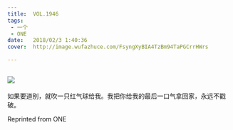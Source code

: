 ```yaml
---
title:	VOL.1946
tags:
 - 一个
 - ONE
date:	2018/02/3 1:40:36
cover:	http://image.wufazhuce.com/FsyngXyBIA4TzBm94TaPGCrrHWrs

---
```

![](http://image.wufazhuce.com/FsyngXyBIA4TzBm94TaPGCrrHWrs)
---

如果要道别，就吹一只红气球给我。我把你给我的最后一口气拿回家，永远不戳破。 ​​​​
 
Reprinted from ONE
